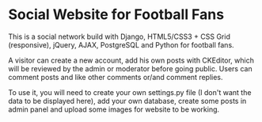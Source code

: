 # Social Website for Football Fans
This is a social network build with Django, HTML5/CSS3 + CSS Grid (responsive), jQuery, AJAX, PostgreSQL and Python for football fans.

A visitor can create a new account, add his own posts with CKEditor, which will be reviewed by the admin or moderator before going public.
Users can comment posts and like other comments or/and comment replies.


To use it, you will need to create your own settings.py file (I don't want the data to be displayed here), add your own database, create some posts in admin panel and upload some images for website to be working. 
